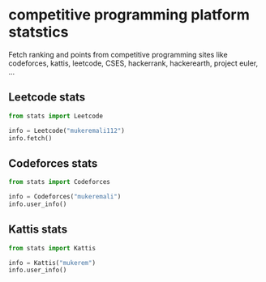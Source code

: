 # competitive programming platform statstics
Fetch ranking and points from competitive programming sites like codeforces, kattis, leetcode, CSES, hackerrank, hackerearth, project euler, ... 


## Leetcode stats
 
```python
from stats import Leetcode

info = Leetcode("mukeremali112")
info.fetch()
```

## Codeforces stats
 
```python
from stats import Codeforces

info = Codeforces("mukeremali")
info.user_info()
```


## Kattis stats
 
```python
from stats import Kattis

info = Kattis("mukerem")
info.user_info()
```
